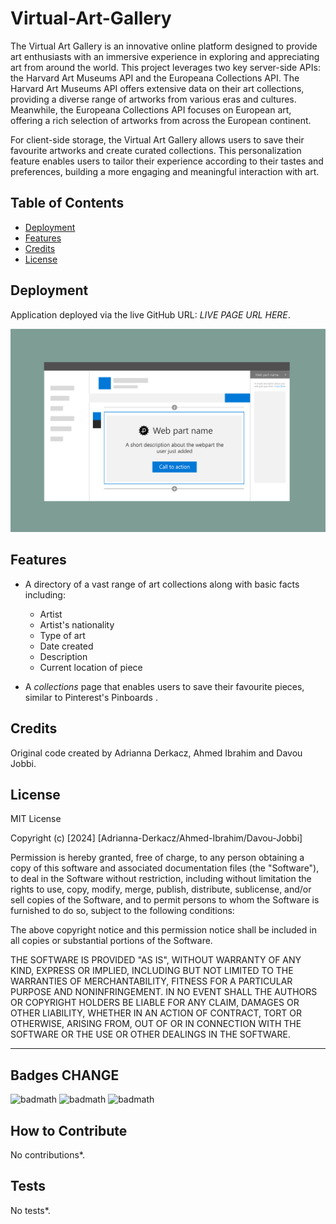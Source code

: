 # Virtual-Art-Gallery

The Virtual Art Gallery is an innovative online platform designed to provide art enthusiasts with an immersive experience in exploring and appreciating art from around the world. This project leverages two key server-side APIs: the Harvard Art Museums API and the Europeana Collections API. The Harvard Art Museums API offers extensive data on their art collections, providing a diverse range of artworks from various eras and cultures. Meanwhile, the Europeana Collections API focuses on European art, offering a rich selection of artworks from across the European continent.

For client-side storage, the Virtual Art Gallery allows users to save their favourite artworks and create curated collections. This personalization feature enables users to tailor their experience according to their tastes and preferences, building a more engaging and meaningful interaction with art.



## Table of Contents 


- [Deployment](#deployment)
- [Features](#features)
- [Credits](#credits)
- [License](#license)

## Deployment

Application deployed via the live GitHub URL: *LIVE PAGE URL HERE*.


![Gif of page](/assets/images/placeholderimg.png)

## Features

*   A directory of a vast range of art collections along with basic facts including:
    *   Artist
    *   Artist's nationality
    *   Type of art
    *   Date created
    *   Description
    *   Current location of piece

*   A *collections* page that enables users to save their favourite pieces, similar to Pinterest's Pinboards .



## Credits

Original code created by Adrianna Derkacz, Ahmed Ibrahim and Davou Jobbi.

## License

MIT License

Copyright (c) [2024] [Adrianna-Derkacz/Ahmed-Ibrahim/Davou-Jobbi]

Permission is hereby granted, free of charge, to any person obtaining a copy
of this software and associated documentation files (the "Software"), to deal
in the Software without restriction, including without limitation the rights
to use, copy, modify, merge, publish, distribute, sublicense, and/or sell
copies of the Software, and to permit persons to whom the Software is
furnished to do so, subject to the following conditions:

The above copyright notice and this permission notice shall be included in all
copies or substantial portions of the Software.

THE SOFTWARE IS PROVIDED "AS IS", WITHOUT WARRANTY OF ANY KIND, EXPRESS OR
IMPLIED, INCLUDING BUT NOT LIMITED TO THE WARRANTIES OF MERCHANTABILITY,
FITNESS FOR A PARTICULAR PURPOSE AND NONINFRINGEMENT. IN NO EVENT SHALL THE
AUTHORS OR COPYRIGHT HOLDERS BE LIABLE FOR ANY CLAIM, DAMAGES OR OTHER
LIABILITY, WHETHER IN AN ACTION OF CONTRACT, TORT OR OTHERWISE, ARISING FROM,
OUT OF OR IN CONNECTION WITH THE SOFTWARE OR THE USE OR OTHER DEALINGS IN THE
SOFTWARE.

---

## Badges CHANGE

![badmath](https://img.shields.io/badge/HTML-00.00-blue)
![badmath](https://img.shields.io/badge/CSS-00.00-orange)
![badmath](https://img.shields.io/badge/js-00.00-purple)

## How to Contribute

No contributions*.

## Tests

No tests*.
